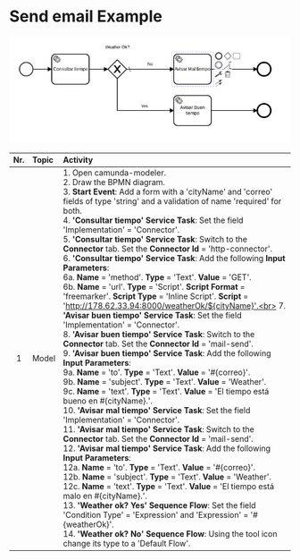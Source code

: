 # Send email Example

![BPMN Diagram](process.png)

|   Nr. | Topic              | Activity                                                                                                                                                                                                                                                                                                                                                                                                                                                                                                                                                                                                                                                                                                                                                                                                                                                                                                                                                                                                                                                                                                                                                                                                                                                                                                                                                                                                                                                                                    |
| :---: | :---               | :---                                                                                                                                                                                                                                                                                                                                                                                                                                                                                                                                                                                                                                                                                                                                                                                                                                                                                                                                                                                                                                                                                                                                                                                                                                                                                                                                                                                                                                                                                        |
|     1 | Model              | 1. Open camunda-modeler. <br> 2. Draw the BPMN diagram. <br> 3. **Start Event**: Add a form with a 'cityName' and 'correo' fields of type 'string' and a validation of name 'required' for both. <br> 4. **'Consultar tiempo' Service Task**: Set the field 'Implementation' = 'Connector'. <br> 5. **'Consultar tiempo' Service Task**: Switch to the **Connector** tab. Set the **Connector Id** = 'http-connector'.<br> 6. **'Consultar tiempo' Service Task**: Add the following **Input Parameters**:<br> 6a. **Name** = 'method'. **Type** = 'Text'. **Value** = 'GET'. <br> 6b. **Name** = 'url'. **Type** = 'Script'. **Script Format** = 'freemarker'. **Script Type** = 'Inline Script'. **Script** = 'http://178.62.33.94:8000/weatherOk/${cityName}'.<br> 7. **'Avisar buen tiempo' Service Task**: Set the field 'Implementation' = 'Connector'. <br> 8. **'Avisar buen tiempo' Service Task**: Switch to the **Connector** tab. Set the **Connector Id** = 'mail-send'.<br> 9. **'Avisar buen tiempo' Service Task**: Add the following **Input Parameters**:<br> 9a. **Name** = 'to'. **Type** = 'Text'. **Value** = '#{correo}'. <br> 9b. **Name** = 'subject'. **Type** = 'Text'. **Value** = 'Weather'. <br> 9c. **Name** = 'text'. **Type** = 'Text'. **Value** = 'El tiempo está bueno en #{cityName}.'. <br> 10. **'Avisar mal tiempo' Service Task**: Set the field 'Implementation' = 'Connector'. <br> 11. **'Avisar mal tiempo' Service Task**: Switch to the **Connector** tab. Set the **Connector Id** = 'mail-send'.<br> 12. **'Avisar mal tiempo' Service Task**: Add the following **Input Parameters**:<br> 12a. **Name** = 'to'. **Type** = 'Text'. **Value** = '#{correo}'. <br> 12b. **Name** = 'subject'. **Type** = 'Text'. **Value** = 'Weather'. <br> 12c. **Name** = 'text'. **Type** = 'Text'. **Value** = 'El tiempo está malo en #{cityName}.'. <br> 13. **'Weather ok? Yes' Sequence Flow**: Set the field 'Condition Type' = 'Expression' and 'Expression' = '#{weatherOk}'. <br> 14. **'Weather ok? No' Sequence Flow**: Using the tool icon change its type to a 'Default Flow'. <br>  |
